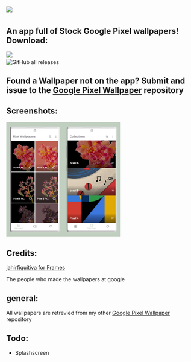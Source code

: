 # ![](https://raw.githubusercontent.com/wacko1805/Pixel-Wallpaper-app/main/assets/Pixel%20Wallpapers.png)
## An app full of Stock Google Pixel wallpapers! Download:
  <a href="https://github.com/wacko1805/Pixel-Wallpaper-app/releases/download/v1.0.1/Pixel-wallpapers-V1.0.1.apk"><img src="https://raw.githubusercontent.com/wacko1805/Pixel-Wallpaper-app/main/assets/download.png" width="300px"></a><br>
  ![GitHub all releases](https://img.shields.io/github/downloads/wacko1805/pixel-Wallpaper-app/total?style=for-the-badge)
  
## Found a Wallpaper not on the app? Submit and issue to the [Google Pixel Wallpaper](https://github.com/wacko1805/google-pixel-wallpapers) repository

 ## Screenshots:
<img width="30%" src="https://raw.githubusercontent.com/wacko1805/wacko1805/main/tia3064491751556677368.png"><img width="30%" src="https://raw.githubusercontent.com/wacko1805/wacko1805/main/tia6404478369659115365.png">

## Credits:

[jahirfiquitiva for Frames](https://github.com/jahirfiquitiva/Frames)

The people who made the wallpapers at google

## general:

All wallpapers are retrevied from my other [Google Pixel Wallpaper](https://github.com/wacko1805/google-pixel-wallpapers) repository

## Todo:

* Splashscreen
